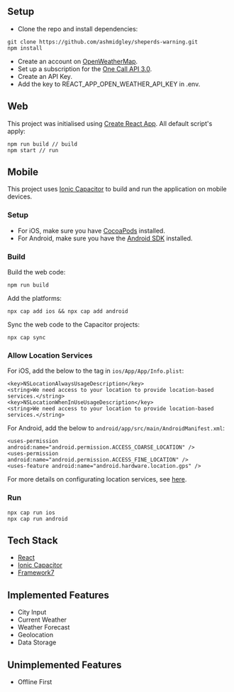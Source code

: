 ## Setup

- Clone the repo and install dependencies:

```
git clone https://github.com/ashmidgley/sheperds-warning.git
npm install
```

- Create an account on [OpenWeatherMap](https://openweathermap.org).
- Set up a subscription for the [One Call API 3.0](https://openweathermap.org/api/one-call-3).
- Create an API Key.
- Add the key to REACT_APP_OPEN_WEATHER_API_KEY in .env.

## Web

This project was initialised using [Create React App](https://create-react-app.dev). All default script's apply:

```
npm run build // build
npm start // run
```

## Mobile

This project uses [Ionic Capacitor](https://capacitorjs.com) to build and run the application on mobile devices.

### Setup

- For iOS, make sure you have [CocoaPods](https://cocoapods.org) installed.
- For Android, make sure you have the [Android SDK](https://developer.android.com/studio) installed.

### Build

Build the web code:

```
npm run build
```

Add the platforms:

```
npx cap add ios && npx cap add android
```

Sync the web code to the Capacitor projects:

```
npx cap sync
```

### Allow Location Services

For iOS, add the below to the <dict> tag in `ios/App/App/Info.plist`:

```
<key>NSLocationAlwaysUsageDescription</key>
<string>We need access to your location to provide location-based services.</string>
<key>NSLocationWhenInUseUsageDescription</key>
<string>We need access to your location to provide location-based services.</string>
```

For Android, add the below to `android/app/src/main/AndroidManifest.xml`:

```
<uses-permission android:name="android.permission.ACCESS_COARSE_LOCATION" />
<uses-permission android:name="android.permission.ACCESS_FINE_LOCATION" />
<uses-feature android:name="android.hardware.location.gps" />
```

For more details on configurating location services, see [here](https://capacitorjs.com/docs/apis/geolocation).

### Run

```
npx cap run ios
npx cap run android
```

## Tech Stack

- [React](https://react.dev)
- [Ionic Capacitor](https://capacitorjs.com)
- [Framework7](https://framework7.io)

## Implemented Features

- City Input
- Current Weather
- Weather Forecast
- Geolocation
- Data Storage

## Unimplemented Features

- Offline First
